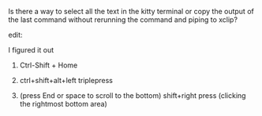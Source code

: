 Is there a way to select all the text in the kitty terminal or copy the output of the last command without rerunning the command and piping to xclip?


edit:

I figured it out

1) Ctrl-Shift + Home

2) ctrl+shift+alt+left triplepress

3) (press End or space to scroll to the bottom) shift+right press (clicking the rightmost bottom area)
